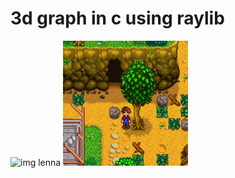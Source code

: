 # 3d graph in c using raylib

![img lenna](https://github.com/JessevanVuuren/3DgraphRaylib/tree/master/imgs/Lenna_(test_image).png?raw=true)
![cave entrance](https://github.com/JessevanVuuren/3DgraphRaylib/blob/master/imgs/200px-Cave_Entrance.png?raw=true)